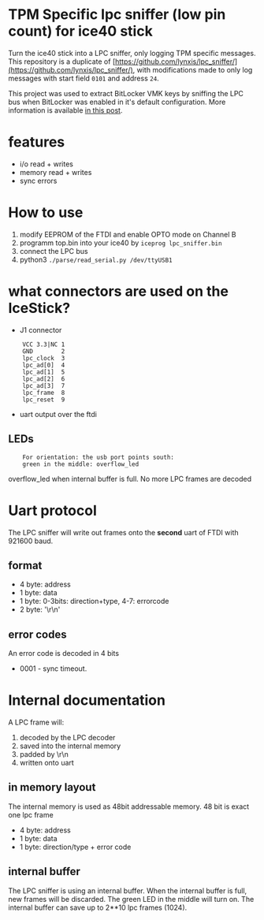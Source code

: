 # TPM Specific lpc sniffer (low pin count) for ice40 stick

Turn the ice40 stick into a LPC sniffer, only logging TPM specific messages. This repository is a duplicate of [https://github.com/lynxis/lpc_sniffer/](https://github.com/lynxis/lpc_sniffer/), with modifications made to only log messages with start field `0101` and address `24`.

This project was used to extract BitLocker VMK keys by sniffing the LPC bus when BitLocker was enabled in it's default configuration. More information is available [in this post](https://pulsesecurity.co.nz/TPM-sniffing).

# features

- i/o read + writes
- memory read + writes
- sync errors

# How to use

1. modify EEPROM of the FTDI and enable OPTO mode on Channel B
1. programm top.bin into your ice40 by `iceprog lpc_sniffer.bin`
1. connect the LPC bus
1. python3 `./parse/read_serial.py /dev/ttyUSB1`

# what connectors are used on the IceStick?

- J1 connector
```
	VCC 3.3|NC 1
	GND        2
	lpc_clock  3
	lpc_ad[0]  4
	lpc_ad[1]  5
	lpc_ad[2]  6
	lpc_ad[3]  7
	lpc_frame  8
	lpc_reset  9
```
- uart output over the ftdi

## LEDs

```
	For orientation: the usb port points south:
	green in the middle: overflow_led
```

overflow\_led when internal buffer is full. No more LPC frames are decoded

# Uart protocol

The LPC sniffer will write out frames onto the **second** uart of FTDI with 921600 baud.

## format

- 4 byte: address
- 1 byte: data
- 1 byte: 0-3bits: direction+type, 4-7: errorcode
- 2 byte: '\r\n'

## error codes

An error code is decoded in 4 bits
- 0001 - sync timeout.

# Internal documentation

A LPC frame will:

1. decoded by the LPC decoder
2. saved into the internal memory
3. padded by \r\n
4. written onto uart

## in memory layout

The internal memory is used as 48bit addressable memory.
48 bit is exact one lpc frame

- 4 byte: address
- 1 byte: data
- 1 byte: direction/type + error code

## internal buffer

The LPC sniffer is using an internal buffer. When the internal buffer
is full, new frames will be discarded. The green LED in the middle will turn on.
The internal buffer can save up to 2\*\*10 lpc frames (1024).

